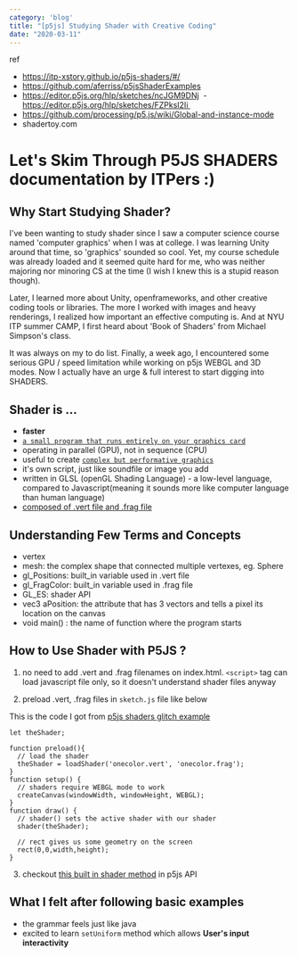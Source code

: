 ```yaml
---
category: 'blog'
title: "[p5js] Studying Shader with Creative Coding"
date: "2020-03-11"
---
```


ref
- https://itp-xstory.github.io/p5js-shaders/#/
- https://github.com/aferriss/p5jsShaderExamples
- https://editor.p5js.org/hlp/sketches/ncJGM9DNj
 - https://editor.p5js.org/hlp/sketches/FZPksI2Ii 
- https://github.com/processing/p5.js/wiki/Global-and-instance-mode
- shadertoy.com 

# Let's Skim Through P5JS SHADERS documentation by ITPers :)

## Why Start Studying Shader?

I've been wanting to study shader since I saw a computer science course named 'computer graphics' when I was at college. I was learning Unity around that time,  so 'graphics' sounded so cool. Yet, my course schedule was already loaded and it seemed quite hard for me, who was neither majoring nor minoring CS at the time (I wish I knew this is a stupid reason though).

Later, I learned more about Unity, openframeworks, and other creative coding tools or libraries. The more I worked with images and heavy renderings, I realized how important an effective computing is. And at NYU ITP summer CAMP, I first heard about 'Book of Shaders' from Michael Simpson's class. 

It was always on my to do list. Finally, a week ago, I encountered some serious GPU / speed limitation while working on p5js WEBGL and 3D modes. Now I actually have an urge & full interest to start digging into SHADERS.

## Shader is ...

- **faster**
- [`a small program that runs entirely on your graphics card`](https://itp-xstory.github.io/p5js-shaders/#/./docs/what-are-shaders)
- operating in parallel (GPU), not in sequence (CPU)
- useful to create [`complex but performative graphics`](https://itp-xstory.github.io/p5js-shaders/#/./docs/why-use-shaders?id=performance)
- it's own script, just like soundfile or image you add
- written in GLSL (openGL Shading Language) - a low-level language, compared to Javascript(meaning it sounds more like computer language than human language)
- [composed of .vert file and .frag file](https://itp-xstory.github.io/p5js-shaders/#/./docs/how-to-write-a-shader?id=the-anatomy-of-a-shader)


## Understanding Few Terms and Concepts

- vertex
- mesh: the complex shape that connected multiple vertexes, eg. Sphere 
- gl_Positions: built_in variable used in .vert file
- gl_FragColor: built_in variable used in .frag file
- GL_ES: shader API 
- vec3 aPosition: the attribute that has 3 vectors and tells a pixel its location on the canvas
- void main() : the name of function where the program starts

## How to Use Shader with P5JS ?

1. no need to add .vert and .frag filenames on index.html. `<script>` tag can load javascript file only, so it doesn't understand shader files anyway

2. preload .vert, .frag files in `sketch.js` file like below

This is the code I got from [p5js shaders glitch example](https://glitch.com/edit/#!/normal-coord-vs-normalized?path=sketch.js%3A1%3A0)

```
let theShader;

function preload(){
  // load the shader
  theShader = loadShader('onecolor.vert', 'onecolor.frag');
}
function setup() {
  // shaders require WEBGL mode to work
  createCanvas(windowWidth, windowHeight, WEBGL);
}
function draw() {
  // shader() sets the active shader with our shader
  shader(theShader);

  // rect gives us some geometry on the screen
  rect(0,0,width,height);
}
```
3. checkout [this built in shader method](https://p5js.org/reference/#/p5/shader) in p5js API


## What I felt after following basic examples
- the grammar feels just like java
- excited to learn `setUniform` method which allows **User's input interactivity**

